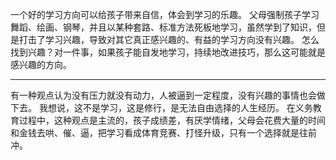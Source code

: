 一个好的学习方向可以给孩子带来自信，体会到学习的乐趣。
父母强制孩子学习舞蹈、绘画、钢琴，并且以某种套路、标准方法死板地学习，虽然学到了知识，但是打击了学习兴趣，导致对其它真正感兴趣的、有益的学习方向没有兴趣。
怎么找到兴趣？对一件事，如果孩子能自发地学习，持续地改进技巧，那么这可能就是感兴趣的方向。

---
有一种观点认为没有压力就没有动力，人被逼到一定程度，没有兴趣的事情也会做下去。
我想说，这不是学习，这是修行，是无法自由选择的人生经历。
在义务教育过程中，这种观点是主流的，孩子成绩差，有厌学情绪，父母会花费大量的时间和金钱去哄、催、逼，把学习看成体育竞赛、打怪升级，只有一个选择就是往前冲。
